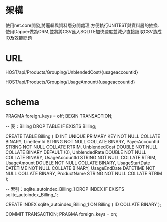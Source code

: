 # 架構
使用net.core開發,將邏輯與資料層分開處理,方便執行UNITEST與資料層的抽換.
使用Dapper做為ORM,並將將CSV匯入SQLITE加快速度並減少直接讀取CSV造成IO及效能問題

# URL
HOST/api/Products/Grouping/UnblendedCost/{usageaccountid}

HOST/api/Products/Grouping/UsageAmount/{usageaccountid}

# schema
PRAGMA foreign_keys = off;
BEGIN TRANSACTION;

-- 表：Billing
DROP TABLE IF EXISTS Billing;

CREATE TABLE Billing (
    ID             INT      UNIQUE
                            PRIMARY KEY
                            NOT NULL
                            COLLATE BINARY,
    LineItemId     STRING   NOT NULL
                            COLLATE BINARY,
    PayerAccountId STRING   NOT NULL
                            COLLATE RTRIM,
    UnblendedCost  DOUBLE   NOT NULL
                            COLLATE BINARY
                            DEFAULT (0),
    UnblendedRate  DOUBLE   NOT NULL
                            COLLATE BINARY,
    UsageAccountId STRING   NOT NULL
                            COLLATE RTRIM,
    UsageAmount    DOUBLE   NOT NULL
                            COLLATE BINARY,
    UsageStartDate DATETIME NOT NULL
                            COLLATE BINARY,
    UsageEndDate   DATETIME NOT NULL
                            COLLATE BINARY,
    ProductName    STRING   NOT NULL
                            COLLATE RTRIM
);


-- 索引：sqlite_autoindex_Billing_1
DROP INDEX IF EXISTS sqlite_autoindex_Billing_1;

CREATE INDEX sqlite_autoindex_Billing_1 ON Billing (
    ID COLLATE BINARY
);


COMMIT TRANSACTION;
PRAGMA foreign_keys = on;
